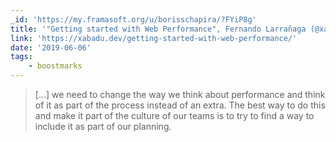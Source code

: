 ```yaml
---
_id: 'https://my.framasoft.org/u/borisschapira/?FYiP8g'
title: '"Getting started with Web Performance", Fernando Larrañaga (@xabadu)'
link: 'https://xabadu.dev/getting-started-with-web-performance/'
date: '2019-06-06'
tags:
    - boostmarks
---
```


<div class="markdown"><blockquote>
<p>[…] we need to change the way we think about performance and think of it as part of the process instead of an extra. The best way to do this and make it part of the culture of our teams is to try to find a way to include it as part of our planning.
</p>
</blockquote></div>
